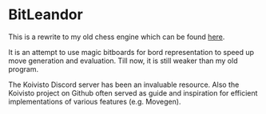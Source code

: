 # BitLeandor

This is a rewrite to my old chess engine which can be found [here](https://www.github.com/FeudMe/ChessEngineVS). 

It is an attempt to use magic bitboards for bord representation to speed up move generation and evaluation.
Till now, it is still weaker than my old program.  

The Koivisto Discord server has been an invaluable resource. 
Also the Koivisto project on Github often served as guide and inspiration for efficient implementations of various features (e.g. Movegen).


